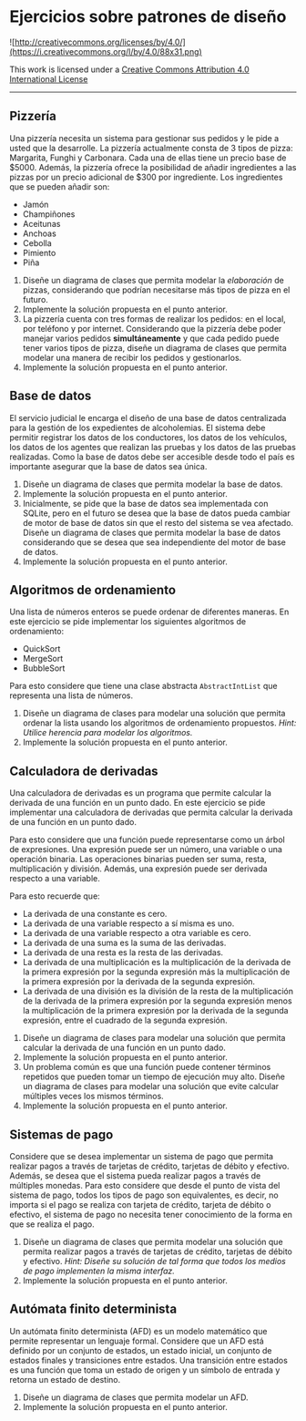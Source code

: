 # Ejercicios sobre patrones de diseño

![http://creativecommons.org/licenses/by/4.0/](https://i.creativecommons.org/l/by/4.0/88x31.png)

This work is licensed under a
[Creative Commons Attribution 4.0 International License](http://creativecommons.org/licenses/by/4.0/)

---

## Pizzería

Una pizzería necesita un sistema para gestionar sus pedidos y le pide a usted que la desarrolle.
La pizzería actualmente consta de 3 tipos de pizza: Margarita, Funghi y Carbonara. Cada una de ellas
tiene un precio base de $5000. Además, la pizzería ofrece la posibilidad de añadir ingredientes a 
las pizzas por un precio adicional de $300 por ingrediente. 
Los ingredientes que se pueden añadir son:

- Jamón
- Champiñones
- Aceitunas
- Anchoas
- Cebolla
- Pimiento
- Piña

1. Diseñe un diagrama de clases que permita modelar la _elaboración_ de pizzas, considerando que 
podrían necesitarse más tipos de pizza en el futuro.
2. Implemente la solución propuesta en el punto anterior.
3. La pizzería cuenta con tres formas de realizar los pedidos: en el local, por teléfono y por 
internet. Considerando que la pizzería debe poder manejar varios pedidos **simultáneamente** y que
cada pedido puede tener varios tipos de pizza, diseñe un diagrama de clases que permita modelar
una manera de recibir los pedidos y gestionarlos.
4. Implemente la solución propuesta en el punto anterior.

## Base de datos

El servicio judicial le encarga el diseño de una base de datos centralizada para la 
gestión de los expedientes de alcoholemias. El sistema debe permitir registrar los datos de
los conductores, los datos de los vehículos, los datos de los agentes que realizan las 
pruebas y los datos de las pruebas realizadas.
Como la base de datos debe ser accesible desde todo el país es importante 
asegurar que la base de datos sea única.

1. Diseñe un diagrama de clases que permita modelar la base de datos.
2. Implemente la solución propuesta en el punto anterior.
3. Inicialmente, se pide que la base de datos sea implementada con SQLite, pero en el futuro
se desea que la base de datos pueda cambiar de motor de base de datos sin que el resto del
sistema se vea afectado. Diseñe un diagrama de clases que permita modelar la base de datos
considerando que se desea que sea independiente del motor de base de datos.
4. Implemente la solución propuesta en el punto anterior.

## Algoritmos de ordenamiento

Una lista de números enteros se puede ordenar de diferentes maneras. En este ejercicio se
pide implementar los siguientes algoritmos de ordenamiento:

- QuickSort
- MergeSort
- BubbleSort

Para esto considere que tiene una clase abstracta `AbstractIntList` que representa una lista
de números.

1. Diseñe un diagrama de clases para modelar una solución que permita ordenar la lista usando
los algoritmos de ordenamiento propuestos. _Hint: Utilice herencia para modelar los algoritmos._
2. Implemente la solución propuesta en el punto anterior.

## Calculadora de derivadas

Una calculadora de derivadas es un programa que permite calcular la derivada de una función
en un punto dado. En este ejercicio se pide implementar una calculadora de derivadas que
permita calcular la derivada de una función en un punto dado.

Para esto considere que una función puede representarse como un árbol de expresiones.
Una expresión puede ser un número, una variable o una operación binaria. Las operaciones
binarias pueden ser suma, resta, multiplicación y división. Además, una expresión
puede ser derivada respecto a una variable.

Para esto recuerde que:
- La derivada de una constante es cero.
- La derivada de una variable respecto a sí misma es uno.
- La derivada de una variable respecto a otra variable es cero.
- La derivada de una suma es la suma de las derivadas.
- La derivada de una resta es la resta de las derivadas.
- La derivada de una multiplicación es la multiplicación de la derivada de la primera expresión
por la segunda expresión más la multiplicación de la primera expresión por la derivada de la
segunda expresión.
- La derivada de una división es la división de la resta de la multiplicación de la derivada de
la primera expresión por la segunda expresión menos la multiplicación de la primera expresión
por la derivada de la segunda expresión, entre el cuadrado de la segunda expresión.

1. Diseñe un diagrama de clases para modelar una solución que permita calcular la derivada de
una función en un punto dado.
2. Implemente la solución propuesta en el punto anterior.
3. Un problema común es que una función puede contener términos repetidos que pueden tomar un tiempo
de ejecución muy alto. Diseñe un diagrama de clases para modelar una solución que evite calcular 
múltiples veces los mismos términos.
4. Implemente la solución propuesta en el punto anterior.

## Sistemas de pago

Considere que se desea implementar un sistema de pago que permita realizar pagos a través de
tarjetas de crédito, tarjetas de débito y efectivo. Además, se desea que el sistema pueda
realizar pagos a través de múltiples monedas.
Para esto considere que desde el punto de vista del sistema de pago, todos los tipos de pago son
equivalentes, es decir, no importa si el pago se realiza con tarjeta de crédito, tarjeta de débito
o efectivo, el sistema de pago no necesita tener conocimiento de la forma en que se realiza el pago.

1. Diseñe un diagrama de clases que permita modelar una solución que permita realizar pagos a
través de tarjetas de crédito, tarjetas de débito y efectivo. _Hint: Diseñe su solución de tal
forma que todos los medios de pago implementen la misma interfaz._
2. Implemente la solución propuesta en el punto anterior.

## Autómata finito determinista

Un autómata finito determinista (AFD) es un modelo matemático que permite representar un lenguaje
formal. Considere que un AFD está definido por un conjunto de estados, un estado inicial, un 
conjunto de estados finales y transiciones entre estados. Una transición entre estados es una
función que toma un estado de origen y un símbolo de entrada y retorna un estado de destino.

1. Diseñe un diagrama de clases que permita modelar un AFD.
2. Implemente la solución propuesta en el punto anterior.
